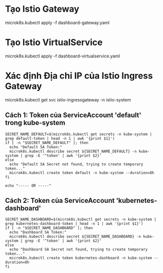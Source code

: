 
# Tạo Istio Gateway
microk8s.kubectl apply -f dashboard-gateway.yaml
# Tạo Istio VirtualService
microk8s.kubectl apply -f dashboard-virtualservice.yaml
# Xác định Địa chỉ IP của Istio Ingress Gateway
microk8s.kubectl get svc istio-ingressgateway -n istio-system


## Cách 1: Token của ServiceAccount 'default' trong kube-system
```
SECRET_NAME_DEFAULT=$(microk8s.kubectl get secrets -n kube-system | grep default-token | head -n 1 | awk '{print $1}')
if [ -n "$SECRET_NAME_DEFAULT" ]; then
  echo "Default SA Token:"
  microk8s.kubectl describe secret ${SECRET_NAME_DEFAULT} -n kube-system | grep -E '^token' | awk '{print $2}'
else
  echo "Default SA Secret not found, trying to create temporary token..."
  microk8s.kubectl create token default -n kube-system --duration=8h
fi

echo "----- OR -----"
```
## Cách 2: Token của ServiceAccount 'kubernetes-dashboard'
```
SECRET_NAME_DASHBOARD=$(microk8s.kubectl get secrets -n kube-system | grep kubernetes-dashboard-token | head -n 1 | awk '{print $1}')
if [ -n "$SECRET_NAME_DASHBOARD" ]; then
  echo "Dashboard SA Token:"
  microk8s.kubectl describe secret ${SECRET_NAME_DASHBOARD} -n kube-system | grep -E '^token' | awk '{print $2}'
else
  echo "Dashboard SA Secret not found, trying to create temporary token..."
  microk8s.kubectl create token kubernetes-dashboard -n kube-system --duration=8h
fi
```